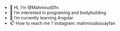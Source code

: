 - 👋 Hi, I’m @MahmoudSfn
- 👀 I’m interested in programing and bodybuilding
- 🌱 I’m currently learning Angular
- 📫 How to reach me ? instagram: mahmoudsouayfan

<!---
MahmoudSfn/MahmoudSfn is a ✨ special ✨ repository because its `README.md` (this file) appears on your GitHub profile.
You can click the Preview link to take a look at your changes.
--->
